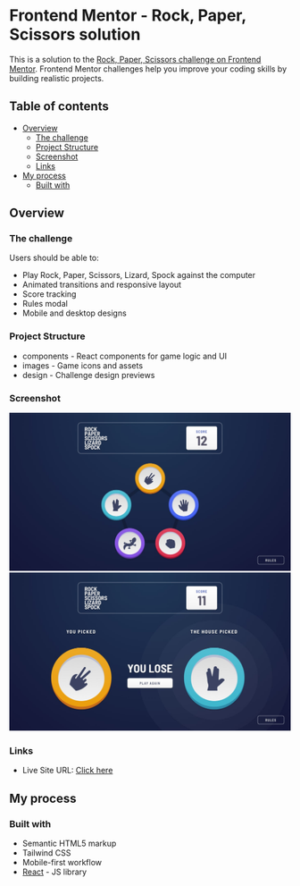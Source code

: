 # Frontend Mentor - Rock, Paper, Scissors solution

This is a solution to the [Rock, Paper, Scissors challenge on Frontend Mentor](https://www.frontendmentor.io/challenges/rock-paper-scissors-game-pTgwgvgH). Frontend Mentor challenges help you improve your coding skills by building realistic projects. 

## Table of contents

- [Overview](#overview)
  - [The challenge](#the-challenge)
  - [Project Structure](#the-challenge)
  - [Screenshot](#screenshot)
  - [Links](#links)
- [My process](#my-process)
  - [Built with](#built-with)

## Overview

### The challenge

Users should be able to:

- Play Rock, Paper, Scissors, Lizard, Spock against the computer
- Animated transitions and responsive layout
- Score tracking
- Rules modal
- Mobile and desktop designs

### Project Structure
- components - React components for game logic and UI
- images -  Game icons and assets
- design -  Challenge design previews

### Screenshot

![](https://github.com/thuytranj/Rock-Paper-Scissors-Lizard-Spock/blob/0050d77763e43613866f56bf93de21f11e8abc3b/design/bonus/desktop-step-1-bonus.jpg)
![](https://github.com/thuytranj/Rock-Paper-Scissors-Lizard-Spock/blob/0050d77763e43613866f56bf93de21f11e8abc3b/design/bonus/desktop-step-4-bonus.jpg)

### Links

- Live Site URL: [Click here](https://thuytranj.github.io/Rock-Paper-Scissors-Lizard-Spock/)

## My process

### Built with

- Semantic HTML5 markup
- Tailwind CSS
- Mobile-first workflow
- [React](https://reactjs.org/) - JS library
